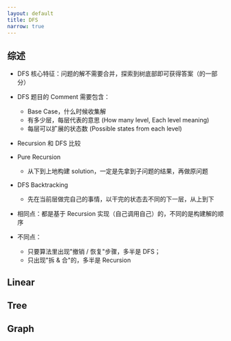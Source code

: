 ```yaml
---
layout: default
title: DFS
narrow: true
---
```


## 综述

- DFS 核心特征：问题的解不需要合并，探索到树底部即可获得答案（的一部分）
- DFS 题目的 Comment 需要包含：

  - Base Case，什么时候收集解
  - 有多少层，每层代表的意思 (How many level, Each level meaning)
  - 每层可以扩展的状态数 (Possible states from each level)

- Recursion 和 DFS 比较
- Pure Recursion
  - 从下到上地构建 solution，一定是先拿到子问题的结果，再做原问题
- DFS Backtracking
  - 先在当前层做完自己的事情，以干完的状态去不同的下一层，从上到下
- 相同点：都是基于 Recursion 实现（自己调用自己）的，不同的是构建解的顺序
- 不同点：
  - 只要算法里出现"撤销 / 恢复"步骤，多半是 DFS；
  - 只出现"拆 & 合"的，多半是 Recursion

## Linear

## Tree

## Graph
